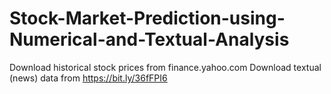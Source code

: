 # Stock-Market-Prediction-using-Numerical-and-Textual-Analysis
Download historical stock prices from finance.yahoo.com 
Download textual (news) data from https://bit.ly/36fFPI6
